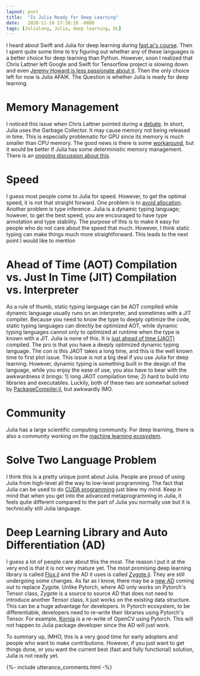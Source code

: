 ```yaml
---
layout: post
title:  "Is Julia Ready for Deep Learning"
date:   2020-11-10 17:28:18 -0800
tags: [Julialang, Julia, deep learning, DL]
---
```


I heard about Swift and Julia for deep learning during [fast.ai's course](https://www.youtube.com/watch?v=3TqN_M1L4ts). Then I spent quite some time to try figuring out whether any of these languages is a better choice for deep learning than Python. However, soon I realized that Chris Lattner left Google and Swift for Tensorflow project is slowing down and even [Jeremy Howard is less passionate about it](https://twimlai.com/whats-next-for-fast-ai-w-jeremy-howard/). Then the only choice left for now is Julia AFAIK. The Question is whether Julia is ready for deep learning.

# Memory Management
I noticed this issue when Chris Lattner pointed during a [debate](https://twimlai.com/the-great-ml-language-un-debate/). In short, Julia uses the Garbage Collector. It may cause memory not being released in time. This is especially problematic for GPU since its memory is much smaller than CPU memory. The good news is there is some [workaround](https://juliagpu.gitlab.io/CUDA.jl/usage/memory/), but it would be better if Julia has some deterministic memory management. There is an [ongoing discussion about this](https://discourse.julialang.org/t/proposal-for-deterministic-memory-management/39305).

# Speed
I guess most people come to Julia for speed. However, to get the optimal speed, it is not that straight forward. One problem is to [avoid allocation](https://www.youtube.com/watch?v=o8qTJGcPWkE). Another problem is type inference. Julia is a dynamic typing language; however, to get the best speed, you are encouraged to have type annotation and type stability. The purpose of this is to make it easy for people who do not care about the speed that much. However, I think static typing can make things much more straightforward. This leads to the next point I would like to mention

# Ahead of Time (AOT) Compilation vs. Just In Time (JIT) Compilation vs. Interpreter
As a rule of thumb, static typing language can be AOT compiled while dynamic language usually runs on an interpreter, and sometimes with a JIT compiler. Because you need to know the type to deeply optimize the code, static typing languages can directly be optimized AOT, while dynamic typing languages cannot only to optimized at runtime when the type is known with a JIT. Julia is none of this. It is [just ahead of time (JAOT)](https://www.youtube.com/watch?v=XWIZ_dCO6X8) compiled. The pro is that you have a deeply optimized dynamic typing language. The con is this JAOT takes a long time, and this is the well known time to first plot issue. This issue is not a big deal if you use Julia for deep learning. However, dynamic typing is something built in the design of the language, while you enjoy the ease of use, you also have to bear with the awkwardness it brings: 1) long JAOT compilation time; 2) hard to build into libraries and executables. Luckily, both of these two are somewhat solved by [PackageCompiler.jl](https://github.com/JuliaLang/PackageCompiler.jl), but awkwardly IMO.

# Community
Julia has a large scientific computing community. For deep learning, there is also a community working on the [machine learning ecosystem](https://github.com/FluxML/ML-Coordination-Tracker). 

# Solve Two Language Problem
I think this is a pretty unique point about Julia. People are proud of using Julia from high-level all the way to low-level programming. The fact that Julia can be used to do [CUDA programming](https://www.youtube.com/watch?v=525t9-nsn5Y) just blew my mind. Keep in mind that when you get into the advanced metaprogramming in Julia, it feels quite different compared to the part of Julia you normally use but it is technically still Julia language.

# Deep Learning Library and Auto Differentiation (AD)
I guess a lot of people care about this the most. The reason I put it at the very end is that it is not very mature yet. The most promising deep learning library is called [Flux.jl](https://github.com/FluxML/Flux.jl) and the AD it uses is called [Zygote.jl](https://github.com/FluxML/Zygote.jl). They are still undergoing some changes. As far as I know, there may be a [new AD](https://youtu.be/mQnSRfseu0c) coming out to replace Zygote. Unlike Pytorch, where AD only works on Pytorch's Tensor class, Zygote is a source to source AD that does not need to introduce another Tensor class, it just works on the existing data structure. This can be a huge advantage for developers. In Pytorch ecosystem, to be differentiable, developers need to re-write their libraries using Pytorch's Tensor. For example, [Kornia](https://github.com/kornia/kornia) is a re-write of OpenCV using Pytorch. This will not happen to Julia package developer since the AD will just work.

To summary up, IMHO, this is a very good time for early adopters and people who want to make contributions. However, if you just want to get things done, or you want the current best (fast and fully functional) solution, Julia is not ready yet.

{%- include utterance_comments.html -%}